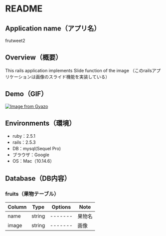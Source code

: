 # README

## Application name（アプリ名）
frutweet2

## Overview（概要）
This rails application implements Slide function of the image
（このrailsアプリケーションは画像のスライド機能を実装している）

## Demo（GIF）
[![Image from Gyazo](https://i.gyazo.com/6fbe22c2695c78e81707c7e8b3c26583.gif)](https://gyazo.com/6fbe22c2695c78e81707c7e8b3c26583)

## Environments（環境）
- ruby：2.5.1
- rails：2.5.3
- DB：mysql(Sequel Pro)
- ブラウザ：Google
- OS：Mac（10.14.6）

## Database（DB内容）
### fruits（果物テーブル）
|Column|Type|Options|Note|
|------|----|-------|----|
|name|string|-------|果物名|
|image|string|-------|画像|